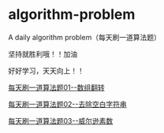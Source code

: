 # algorithm-problem

A daily algorithm problem（每天刷一道算法题）

坚持就胜利哦！！加油

好好学习，天天向上！！

[每天刷一道算法题01--数组翻转](https://github.com/naihe138/algorithm-problem/blob/master/20181218.md)

[每天刷一道算法题02--去除空白字符串](https://github.com/naihe138/algorithm-problem/blob/master/20181219.md)

[每天刷一道算法题03--威尔逊素数](https://github.com/naihe138/algorithm-problem/blob/master/20181220.md)